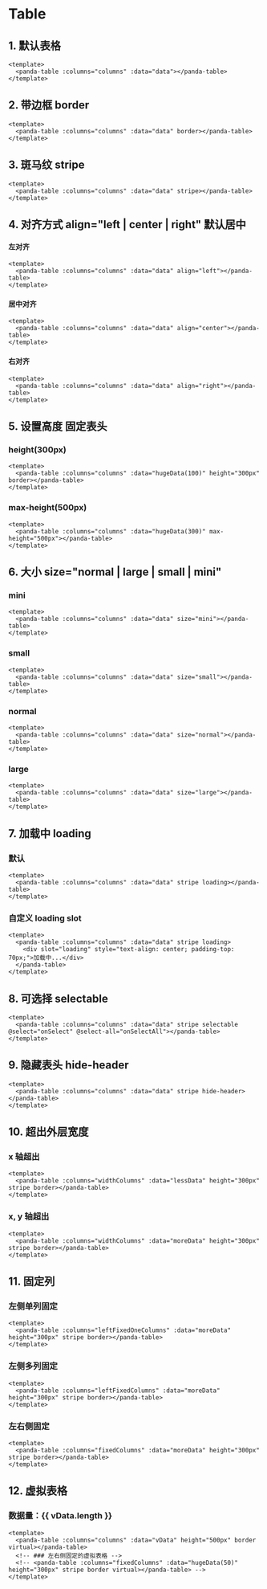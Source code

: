 # Table

## 1. 默认表格
```vue
<template>
  <panda-table :columns="columns" :data="data"></panda-table>
</template>
```

## 2. 带边框 border
```vue
<template>
  <panda-table :columns="columns" :data="data" border></panda-table>
</template>
```

## 3. 斑马纹 stripe
```vue
<template>
  <panda-table :columns="columns" :data="data" stripe></panda-table>
</template>
```

## 4. 对齐方式 align="left | center | right" 默认居中

#### 左对齐
```vue
<template>
  <panda-table :columns="columns" :data="data" align="left"></panda-table>
</template>
```

#### 居中对齐
```vue
<template>
  <panda-table :columns="columns" :data="data" align="center"></panda-table>
</template>
```

#### 右对齐
```vue
<template>
  <panda-table :columns="columns" :data="data" align="right"></panda-table>
</template>
```

## 5. 设置高度 固定表头

### height(300px)
```vue
<template>
  <panda-table :columns="columns" :data="hugeData(100)" height="300px" border></panda-table>
</template>
```

### max-height(500px)
```vue
<template>
  <panda-table :columns="columns" :data="hugeData(300)" max-height="500px"></panda-table>
</template>
```

## 6. 大小 size="normal | large | small | mini"

### mini
```vue
<template>
  <panda-table :columns="columns" :data="data" size="mini"></panda-table>
</template>
```

### small
```vue
<template>
  <panda-table :columns="columns" :data="data" size="small"></panda-table>
</template>
```

### normal
```vue
<template>
  <panda-table :columns="columns" :data="data" size="normal"></panda-table>
</template>
```

### large
```vue
<template>
  <panda-table :columns="columns" :data="data" size="large"></panda-table>
</template>
```

## 7. 加载中 loading

### 默认
```vue
<template>
  <panda-table :columns="columns" :data="data" stripe loading></panda-table>
</template>
```

### 自定义 loading slot
```vue
<template>
  <panda-table :columns="columns" :data="data" stripe loading>
    <div slot="loading" style="text-align: center; padding-top: 70px;">加载中...</div>
  </panda-table>
</template>
```

## 8. 可选择 selectable
```vue
<template>
  <panda-table :columns="columns" :data="data" stripe selectable @select="onSelect" @select-all="onSelectAll"></panda-table>
</template>
```

## 9. 隐藏表头 hide-header
```vue
<template>
  <panda-table :columns="columns" :data="data" stripe hide-header></panda-table>
</template>
```

## 10. 超出外层宽度

### x 轴超出
```vue
<template>
  <panda-table :columns="widthColumns" :data="lessData" height="300px" stripe border></panda-table>
</template>
```

### x, y 轴超出
```vue
<template>
  <panda-table :columns="widthColumns" :data="moreData" height="300px" stripe border></panda-table>
</template>
```

## 11. 固定列

### 左侧单列固定
```vue
<template>
  <panda-table :columns="leftFixedOneColumns" :data="moreData" height="300px" stripe border></panda-table>
</template>
```

### 左侧多列固定
```vue
<template>
  <panda-table :columns="leftFixedColumns" :data="moreData" height="300px" stripe border></panda-table>
</template>
```

### 左右侧固定
```vue
<template>
  <panda-table :columns="fixedColumns" :data="moreData" height="300px" stripe border></panda-table>
</template>
```

## 12. 虚拟表格

### 数据量：{{ vData.length }}
```vue
<template>
  <panda-table :columns="columns" :data="vData" height="500px" border virtual></panda-table>
  <!-- ### 左右侧固定的虚拟表格 -->
  <!-- <panda-table :columns="fixedColumns" :data="hugeData(50)" height="300px" stripe border virtual></panda-table> -->
</template>
```

<script>
  export default {
    name: 'table-preview',
    data (){
      return {
        columns: [
          {
            title: '姓名',
            key: 'name',
            /* render (h, params) {
              return h('span', {}, '>>> ' + params.row[params.column.key]);
            } */
          },
          {
            title: '年龄',
            key: 'age',
            /* render (h, params) {
              return <span>This is JSX</span>;
            } */
          },
          {
            title: '学历',
            key: 'education',
            className: 'education',
          },
          {
            title: '住址',
            key: 'address',
          },
        ],
        widthColumns: [
          {
            title: '姓名',
            key: 'name',
            width: 180,
          },
          {
            title: '年龄',
            key: 'age',
            width: 180,
          },
          {
            title: '学历',
            key: 'education',
            width: 180,
          },
          {
            title: '住址',
            key: 'address',
            width: 300,
          },
        ],
        leftFixedOneColumns: [
          {
            title: '姓名',
            key: 'name',
            fixed: 'left',
            width: 120,
          },
          {
            title: '年龄',
            key: 'age',
            width: 150,
          },
          {
            title: '学历',
            key: 'education',
            width: 580,
          },
          {
            title: '住址',
            key: 'address',
            width: 100,
          },
        ],
        leftFixedColumns: [
          {
            title: '姓名',
            key: 'name',
            fixed: 'left',
            width: 120,
          },
          {
            title: '年龄',
            key: 'age',
            fixed: 'left',
            width: 150,
          },
          {
            title: '学历',
            key: 'education',
            width: 580,
          },
          {
            title: '住址',
            key: 'address',
            width: 100,
          },
        ],
        fixedColumns: [
          {
            title: '姓名',
            key: 'name',
            fixed: 'left',
            // width: 120,
          },
          {
            title: '年龄',
            key: 'age',
            fixed: 'left',
            width: 150,
          },
          {
            title: '学历',
            key: 'education',
            width: 580,
          },
          {
            title: '住址',
            key: 'address',
            fixed: 'right',
            width: 100,
          },
        ],
        data: [
          { name: '张小帅', age: 21, education: '小学', address: '北京朝阳区幸福里小区7栋', className: '张小帅' },
          { name: '王大锤', age: 25, education: '本科', address: '上海陆家嘴商贸大厦16层5B', },
          { name: '周星星', age: 33, education: '中学', address: '尘世中的一只迷途小羔羊', },
          { name: '匿名者', age: 29, education: '未知', address: '海底两万里', },
        ],
        lessData: [
          { name: '张小帅', age: 21, education: '小学', address: '北京朝阳区幸福里小区7栋', },
        ],
        moreData: [
          { name: '张小帅', age: 21, education: '小学', address: '北京朝阳区幸福里小区7栋，北京朝阳区幸福里小区7栋', },
          { name: '王大锤', age: 25, education: '本科', address: '上海陆家嘴商贸大厦16层5B', },
          { name: '周星星', age: 33, education: '中学', address: '尘世中的一只迷途小羔羊', },
          { name: '张小帅', age: 21, education: '小学', address: '北京朝阳区幸福里小区7栋', },
          { name: '王大锤', age: 25, education: '本科', address: '上海陆家嘴商贸大厦16层5B', },
          { name: '周星星', age: 33, education: '中学', address: '尘世中的一只迷途小羔羊', },
          { name: '张小帅', age: 21, education: '小学', address: '北京朝阳区幸福里小区7栋', },
          { name: '王大锤', age: 25, education: '本科', address: '上海陆家嘴商贸大厦16层5B', },
          { name: '周星星', age: 33, education: '中学', address: '尘世中的一只迷途小羔羊', },
          { name: '张小帅', age: 21, education: '小学', address: '北京朝阳区幸福里小区7栋', },
          { name: '王大锤', age: 25, education: '本科', address: '上海陆家嘴商贸大厦16层5B', },
          { name: '周星星', age: 33, education: '中学', address: '尘世中的一只迷途小羔羊', },
        ],
        vData: Object.freeze(this.hugeData(1000000)),
      };
    },
    methods: {
      hugeData (len) {
        const startTime = new Date().getTime();
        console.log('==== 开始模拟数据', startTime);
        const data = [];
        for (let i = 0; i < len; i++){
          // const id = Math.random().toString().slice(2, 8);
          data.push({ name: `张小帅${i}`, age: i, education: `小学${i}`, address: `北京朝阳区幸福里小区${i}栋`, });
          // data.push({ name: '张小帅' + i, age: i, education: '小学' + i, address: '北京朝阳区幸福里小区' + i + '栋', });
        }
        const endTime = new Date().getTime();
        console.log('==== 结束模拟数据', endTime, data.length, '条数据', '花了 ', (endTime - startTime) / 1000, 's');
        return data;
      },
      onSelect (row, selected, selection) {
        console.log('select', row, selected, selection);
      },
      onSelectAll (selected) {
        console.log('select-all', selected);
      }
    },
  };
</script>